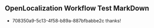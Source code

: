 ## OpenLocalization Workflow Test MarkDown
* 708350a9-5c13-4f58-b89a-887bfbabbe2c 
thanks!<!--HONumber=Feb16_HO4-->
